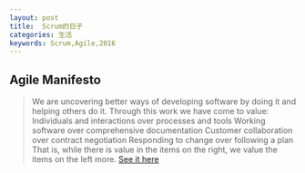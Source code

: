 ```yaml
---
layout: post
title:  Scrum的日子
categories: 生活
keywords: Scrum,Agile,2016
---
```


## Agile Manifesto

> We are uncovering better ways of developing
software by doing it and helping others do it.
Through this work we have come to value:
> Individuals and interactions over processes and tools
Working software over comprehensive documentation
Customer collaboration over contract negotiation
Responding to change over following a plan
> That is, while there is value in the items on
the right, we value the items on the left more.
[See it here](http://www.agilemanifesto.org/)
